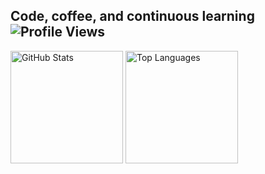 ## Code, coffee, and continuous learning ![Profile Views](https://komarev.com/ghpvc/?username=LiteObject&color=blue) 
<div align="left">
  <img src="https://github-readme-stats.vercel.app/api?username=LiteObject&show_icons=true&rank_icon=github&locale=en&hide_border=true" alt="GitHub Stats" height="180" />
  <img src="https://github-readme-stats.vercel.app/api/top-langs/?username=LiteObject&layout=compact&hide_border=true&langs_count=10&show_icons=true&theme=transparent" alt="Top Languages" height="180" />
</div>
